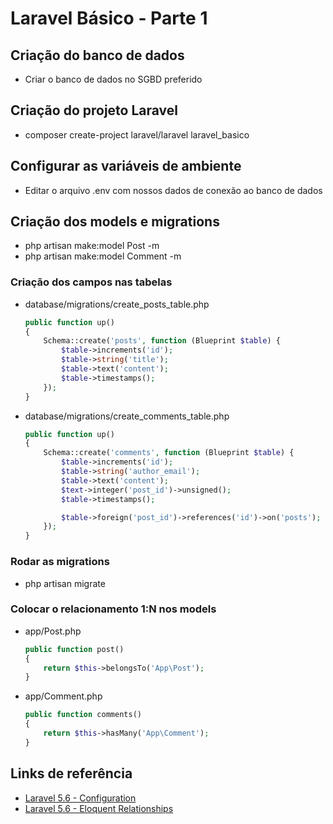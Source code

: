 # Laravel Básico - Parte 1

## Criação do banco de dados
- Criar o banco de dados no SGBD preferido

## Criação do projeto Laravel
- composer create-project laravel/laravel laravel_basico

## Configurar as variáveis de ambiente
- Editar o arquivo .env com nossos dados de conexão ao banco de dados

## Criação dos models e migrations
- php artisan make:model Post -m
- php artisan make:model Comment -m

### Criação dos campos nas tabelas
- database/migrations/create_posts_table.php
  ```php
  public function up()
  { 
      Schema::create('posts', function (Blueprint $table) {
          $table->increments('id');
          $table->string('title');
          $table->text('content');
          $table->timestamps();
      }); 
  }
  ```

- database/migrations/create_comments_table.php
  ```php
  public function up()
  { 
      Schema::create('comments', function (Blueprint $table) {
          $table->increments('id');
          $table->string('author_email');
          $table->text('content');
          $text->integer('post_id')->unsigned();
          $table->timestamps();

          $table->foreign('post_id')->references('id')->on('posts');
      }); 
  }
  ```

### Rodar as migrations
- php artisan migrate

### Colocar o relacionamento 1:N nos models
- app/Post.php
    ```php
    public function post()
    {
        return $this->belongsTo('App\Post');
    }
    ```
    
- app/Comment.php
    ```php
    public function comments()
    {
        return $this->hasMany('App\Comment');
    }
    ```

## Links de referência
- [Laravel 5.6 - Configuration](https://laravel.com/docs/5.6/configuration)
- [Laravel 5.6 - Eloquent Relationships](https://laravel.com/docs/5.6/eloquent-relationships#one-to-many)
